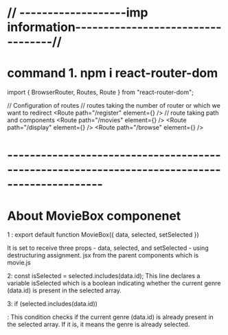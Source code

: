


# // -------------------imp information----------------------------------//
#  command 1.  npm i react-router-dom
import { BrowserRouter, Routes, Route } from "react-router-dom"; 

<BrowserRouter>  // Configuration of routes
      <Routes> //  routes taking the number of router or which we want to redirect
        <Route path="/register" element={<Register />} /> // route taking path and components
        <Route path="/movies" element={<Movies />} />
        <Route path="/display" element={<Display />} />
        <Route path="/browse" element={<Browse />} />
      </Routes>
    </BrowserRouter>

  # ---------------------------------------------------------------------------------------------

  #                          About MovieBox componenet

  1 : export default function MovieBox({ data, selected, setSelected })

   It is set to receive three props - data, selected, and setSelected - using destructuring assignment.
   jsx   from the parent components which is movie.js


2:    const isSelected = selected.includes(data.id);
  This line declares a variable isSelected which is a boolean indicating whether the current genre (data.id) is present in the selected array.

3: if (selected.includes(data.id)) 

 : This condition checks if the current genre (data.id) is already present in the selected array. If it is, it means the genre is already selected.




